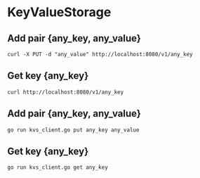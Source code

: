 # KeyValueStorage

## Add pair {any_key, any_value}
```curl -X PUT -d "any_value" http://localhost:8080/v1/any_key```

## Get key {any_key}
```curl http://localhost:8080/v1/any_key```

## Add pair {any_key, any_value}
```go run kvs_client.go put any_key any_value```

## Get key {any_key}
```go run kvs_client.go get any_key```
